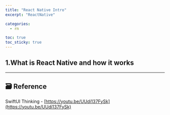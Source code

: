 ```yaml
---
title: "React Native Intro"
excerpt: "ReactNative"

categories:
  - rn

toc: true
toc_sticky: true
---
```


## 1.What is React Native and how it works

<!-- <p align="center">
  <img height="350"  alt="스크린샷" src="">
</p> -->

<!-- README 한 줄에 여러 screenshoot 놓기 예제 -->
<!-- <p>
   <img height="350" alt="스크린샷" src="">
   <img height="350" alt="스크린샷" src="">
   <img height="350" alt="스크린샷" src="">
</p> -->

---

<!-- 🔶 🔷 📌 🔑 👉 -->

## 🗃 Reference

SwiftUI Thinking - [https://youtu.be/UUdi137FySk](https://youtu.be/UUdi137FySk)
